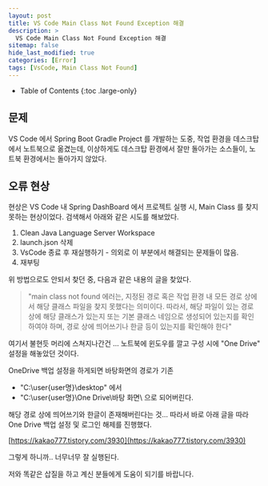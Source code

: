 ```yaml
---
layout: post
title: VS Code Main Class Not Found Exception 해결
description: >
  VS Code Main Class Not Found Exception 해결
sitemap: false
hide_last_modified: true
categories: [Error]
tags: [VsCode, Main Class Not Found]
---
```


- Table of Contents
{:toc .large-only}

## 문제

VS Code 에서 Spring Boot Gradle Project 를 개발하는 도중, 작업 환경을 데스크탑에서 노트북으로 옮겼는데, 이상하게도 데스크탑 환경에서 잘만 돌아가는 소스들이, 노트북 환경에서는 돌아가지 않았다.

## 오류 현상

현상은 VS Code 내 Spring DashBoard 에서 프로젝트 실행 시, Main Class 를 찾지 못하는 현상이었다. 검색해서 아래와 같은 시도를 해보았다.

1. Clean Java Language Server Workspace
2. launch.json 삭제
3. VsCode 종료 후 재실행하기 - 의외로 이 부분에서 해결되는 문제들이 많음.
4. 재부팅

위 방법으로도 안되서 찾던 중, 다음과 같은 내용의 글을 찾았다.

> "main class not found 에러는, 지정된 경로 혹은 작업 환경 내 모든 경로 상에서 해당 클래스 파일을 찾지 못했다는 의미이다. 따라서, 해당 파일이 있는 경로 상에 해당 클래스가 있는지 또는 기본 클래스 네임으로 생성되어 있는지를 확인하여야 하며, 경로 상에 띄어쓰기나 한글 등이 있는지를 확인해야 한다"

여기서 불현듯 머리에 스쳐지나간건 ... 노트북에 윈도우를 깔고 구성 시에 "One Drive" 설정을 해놓았던 것이다.

OneDrive 백업 설정을 하게되면 바탕화면의 경로가 기존

- "C:\user\{user명}\desktop\" 에서
- "C:\user\{user명}\One Drive\바탕 화면\ 으로 되어버린다.

해당 경로 상에 띄어쓰기와 한글이 존재해버린다는 것... 따라서 바로 아래 글을 따라 One Drive 백업 설정 및 로그인 해제를 진행했다.

[https://kakao777.tistory.com/3930﻿](https://kakao777.tistory.com/3930)

그렇게 하니까.. 너무너무 잘 실행된다.

저와 똑같은 삽질을 하고 계신 분들에게 도움이 되기를 바랍니다.
